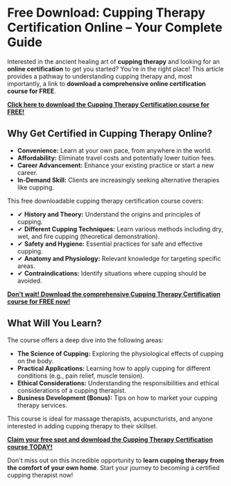 # Free Download: Cupping Therapy Certification Online – Your Complete Guide

Interested in the ancient healing art of **cupping therapy** and looking for an **online certification** to get you started? You're in the right place! This article provides a pathway to understanding cupping therapy and, most importantly, a link to **download a comprehensive online certification course for FREE**.

[**Click here to download the Cupping Therapy Certification course for FREE!**](https://udemywork.com/cupping-therapy-certification-online)

## Why Get Certified in Cupping Therapy Online?

*   **Convenience:** Learn at your own pace, from anywhere in the world.
*   **Affordability:** Eliminate travel costs and potentially lower tuition fees.
*   **Career Advancement:** Enhance your existing practice or start a new career.
*   **In-Demand Skill:** Clients are increasingly seeking alternative therapies like cupping.

This free downloadable cupping therapy certification course covers:

*   ✔ **History and Theory:** Understand the origins and principles of cupping.
*   ✔ **Different Cupping Techniques:** Learn various methods including dry, wet, and fire cupping (theoretical demonstration).
*   ✔ **Safety and Hygiene:** Essential practices for safe and effective cupping.
*   ✔ **Anatomy and Physiology:** Relevant knowledge for targeting specific areas.
*   ✔ **Contraindications:** Identify situations where cupping should be avoided.

[**Don't wait! Download the comprehensive Cupping Therapy Certification course for FREE now!**](https://udemywork.com/cupping-therapy-certification-online)

## What Will You Learn?

The course offers a deep dive into the following areas:

*   **The Science of Cupping:** Exploring the physiological effects of cupping on the body.
*   **Practical Applications:** Learning how to apply cupping for different conditions (e.g., pain relief, muscle tension).
*   **Ethical Considerations:** Understanding the responsibilities and ethical considerations of a cupping therapist.
*   **Business Development (Bonus):** Tips on how to market your cupping therapy services.

This course is ideal for massage therapists, acupuncturists, and anyone interested in adding cupping therapy to their skillset.

[**Claim your free spot and download the Cupping Therapy Certification course TODAY!**](https://udemywork.com/cupping-therapy-certification-online)

Don't miss out on this incredible opportunity to **learn cupping therapy from the comfort of your own home**. Start your journey to becoming a certified cupping therapist now!
